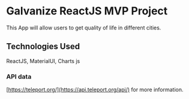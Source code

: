 # Galvanize ReactJS MVP Project

This App will allow users to get quality of life in different cities.

## Technologies Used

ReactJS, MaterialUI, Charts js

### API data

[https://teleport.org/](https://api.teleport.org/api/) for more information.
